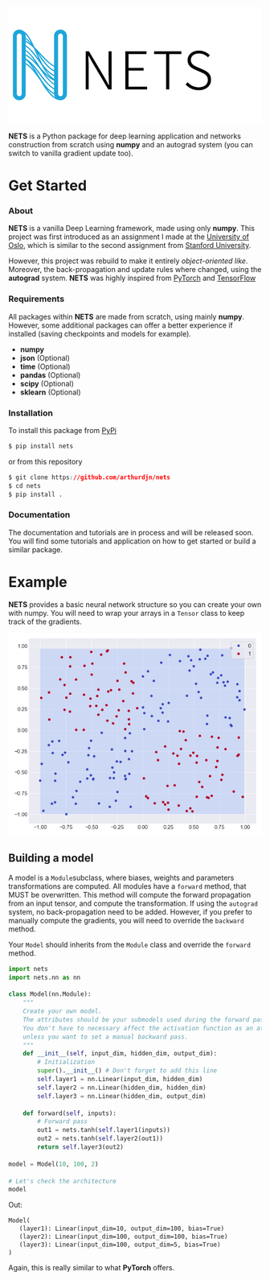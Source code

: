 ![NETS](img/nets.png)


**NETS** is a Python package for deep learning application and networks construction
from scratch using **numpy**
and an autograd system (you can switch to vanilla gradient update too).


# Get Started

### About
**NETS** is a vanilla Deep Learning framework, made using only **numpy**.
This project was first introduced as an assignment I made at the 
[University of Oslo](https://www.uio.no/studier/emner/matnat/ifi/IN5400/), which is similar to the second
assignment from [Stanford University](http://cs231n.stanford.edu/syllabus.html).

However, this project was rebuild to make it entirely *object-oriented like*.
Moreover, the back-propagation and update rules where changed, using the **autograd** system.
**NETS** was highly inspired from [PyTorch](https://pytorch.org/) and [TensorFlow](https://www.tensorflow.org/)

### Requirements

All packages within **NETS** are made from scratch, using mainly **numpy**. However, some additional 
packages can offer a better experience if installed (saving checkpoints and models for example).

- **numpy**
- **json** (Optional)
- **time** (Optional)
- **pandas** (Optional)
- **scipy** (Optional)
- **sklearn** (Optional)

### Installation

To install this package from [PyPi](https://pypi.org)

````css
$ pip install nets
````

or from this repository
````css
$ git clone https://github.com/arthurdjn/nets
$ cd nets
$ pip install .
````

### Documentation

The documentation and tutorials are in process and will be released soon. 
You will find some tutorials and application on how to get started or build a similar package.

# Example

**NETS** provides a basic neural network structure so you can create your own with numpy. You will need to
wrap your arrays in a ``Tensor`` class to keep track of the gradients.

![NETS](img/xor.gif)

## Building a model

A model is a ``Module``subclass, where biases, weights and parameters transformations are computed.
All modules have a ``forward`` method, that MUST be overwritten. 
This method will compute the forward propagation from an input tensor, and compute the transformation. 
If using the ``autograd`` system, no back-propagation need to be added. However, 
if you prefer to manually compute the gradients, you will need to override the ``backward`` method.

Your ``Model`` should inherits from the ``Module`` class and override
the ``forward`` method.

````python
import nets
import nets.nn as nn

class Model(nn.Module):
    """
    Create your own model.
    The attributes should be your submodels used during the forward pass.
    You don't have to necessary affect the activation function as an attribute, 
    unless you want to set a manual backward pass.
    """
    def __init__(self, input_dim, hidden_dim, output_dim):
        # Initialization
        super().__init__() # Don't forget to add this line
        self.layer1 = nn.Linear(input_dim, hidden_dim)
        self.layer2 = nn.Linear(hidden_dim, hidden_dim)
        self.layer3 = nn.Linear(hidden_dim, output_dim)
        
    def forward(self, inputs):
        # Forward pass
        out1 = nets.tanh(self.layer1(inputs))
        out2 = nets.tanh(self.layer2(out1))
        return self.layer3(out2)
    
model = Model(10, 100, 2)

# Let's check the architecture
model
````

Out:
````pycon
Model(
   (layer1): Linear(input_dim=10, output_dim=100, bias=True)
   (layer2): Linear(input_dim=100, output_dim=100, bias=True)
   (layer3): Linear(input_dim=100, output_dim=5, bias=True)
)
````

Again, this is really similar to what **PyTorch** offers.